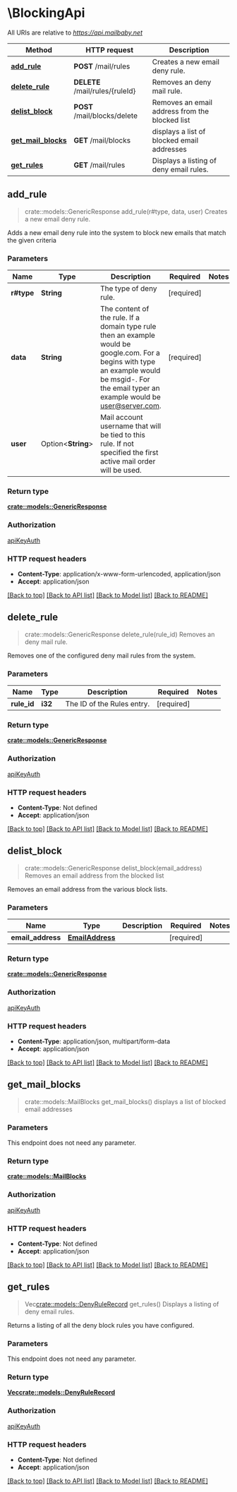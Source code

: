 # \BlockingApi

All URIs are relative to *https://api.mailbaby.net*

Method | HTTP request | Description
------------- | ------------- | -------------
[**add_rule**](BlockingApi.md#add_rule) | **POST** /mail/rules | Creates a new email deny rule.
[**delete_rule**](BlockingApi.md#delete_rule) | **DELETE** /mail/rules/{ruleId} | Removes an deny mail rule.
[**delist_block**](BlockingApi.md#delist_block) | **POST** /mail/blocks/delete | Removes an email address from the blocked list
[**get_mail_blocks**](BlockingApi.md#get_mail_blocks) | **GET** /mail/blocks | displays a list of blocked email addresses
[**get_rules**](BlockingApi.md#get_rules) | **GET** /mail/rules | Displays a listing of deny email rules.



## add_rule

> crate::models::GenericResponse add_rule(r#type, data, user)
Creates a new email deny rule.

Adds a new email deny rule into the system to block new emails that match the given criteria

### Parameters


Name | Type | Description  | Required | Notes
------------- | ------------- | ------------- | ------------- | -------------
**r#type** | **String** | The type of deny rule. | [required] |
**data** | **String** | The content of the rule.  If a domain type rule then an example would be google.com. For a begins with type an example would be msgid-.  For the email typer an example would be user@server.com. | [required] |
**user** | Option<**String**> | Mail account username that will be tied to this rule.  If not specified the first active mail order will be used. |  |

### Return type

[**crate::models::GenericResponse**](GenericResponse.md)

### Authorization

[apiKeyAuth](../README.md#apiKeyAuth)

### HTTP request headers

- **Content-Type**: application/x-www-form-urlencoded, application/json
- **Accept**: application/json

[[Back to top]](#) [[Back to API list]](../README.md#documentation-for-api-endpoints) [[Back to Model list]](../README.md#documentation-for-models) [[Back to README]](../README.md)


## delete_rule

> crate::models::GenericResponse delete_rule(rule_id)
Removes an deny mail rule.

Removes one of the configured deny mail rules from the system.

### Parameters


Name | Type | Description  | Required | Notes
------------- | ------------- | ------------- | ------------- | -------------
**rule_id** | **i32** | The ID of the Rules entry. | [required] |

### Return type

[**crate::models::GenericResponse**](GenericResponse.md)

### Authorization

[apiKeyAuth](../README.md#apiKeyAuth)

### HTTP request headers

- **Content-Type**: Not defined
- **Accept**: application/json

[[Back to top]](#) [[Back to API list]](../README.md#documentation-for-api-endpoints) [[Back to Model list]](../README.md#documentation-for-models) [[Back to README]](../README.md)


## delist_block

> crate::models::GenericResponse delist_block(email_address)
Removes an email address from the blocked list

Removes an email address from the various block lists. 

### Parameters


Name | Type | Description  | Required | Notes
------------- | ------------- | ------------- | ------------- | -------------
**email_address** | [**EmailAddress**](EmailAddress.md) |  | [required] |

### Return type

[**crate::models::GenericResponse**](GenericResponse.md)

### Authorization

[apiKeyAuth](../README.md#apiKeyAuth)

### HTTP request headers

- **Content-Type**: application/json, multipart/form-data
- **Accept**: application/json

[[Back to top]](#) [[Back to API list]](../README.md#documentation-for-api-endpoints) [[Back to Model list]](../README.md#documentation-for-models) [[Back to README]](../README.md)


## get_mail_blocks

> crate::models::MailBlocks get_mail_blocks()
displays a list of blocked email addresses

### Parameters

This endpoint does not need any parameter.

### Return type

[**crate::models::MailBlocks**](MailBlocks.md)

### Authorization

[apiKeyAuth](../README.md#apiKeyAuth)

### HTTP request headers

- **Content-Type**: Not defined
- **Accept**: application/json

[[Back to top]](#) [[Back to API list]](../README.md#documentation-for-api-endpoints) [[Back to Model list]](../README.md#documentation-for-models) [[Back to README]](../README.md)


## get_rules

> Vec<crate::models::DenyRuleRecord> get_rules()
Displays a listing of deny email rules.

Returns a listing of all the deny block rules you have configured.

### Parameters

This endpoint does not need any parameter.

### Return type

[**Vec<crate::models::DenyRuleRecord>**](DenyRuleRecord.md)

### Authorization

[apiKeyAuth](../README.md#apiKeyAuth)

### HTTP request headers

- **Content-Type**: Not defined
- **Accept**: application/json

[[Back to top]](#) [[Back to API list]](../README.md#documentation-for-api-endpoints) [[Back to Model list]](../README.md#documentation-for-models) [[Back to README]](../README.md)

